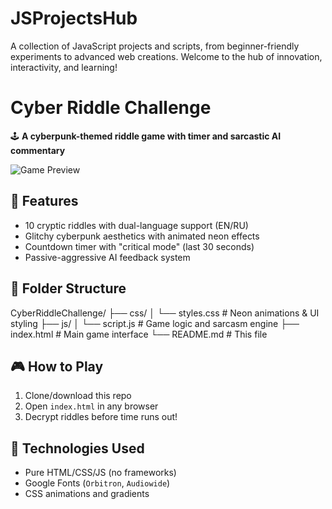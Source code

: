 # JSProjectsHub
A collection of JavaScript projects and scripts, from beginner-friendly experiments to advanced web creations. Welcome to the hub of innovation, interactivity, and learning!

# Cyber Riddle Challenge  

🕹️ **A cyberpunk-themed riddle game with timer and sarcastic AI commentary**  

![Game Preview](https://codepen.io/aliaksandra-navasiad/full/pvoBRqJ)  

## 🚀 Features  
- 10 cryptic riddles with dual-language support (EN/RU)  
- Glitchy cyberpunk aesthetics with animated neon effects  
- Countdown timer with "critical mode" (last 30 seconds)  
- Passive-aggressive AI feedback system  

## 📁 Folder Structure  
CyberRiddleChallenge/
├── css/
│ └── styles.css # Neon animations & UI styling
├── js/
│ └── script.js # Game logic and sarcasm engine
├── index.html # Main game interface
└── README.md # This file

## 🎮 How to Play  
1. Clone/download this repo  
2. Open `index.html` in any browser  
3. Decrypt riddles before time runs out!  

## 🔧 Technologies Used  
- Pure HTML/CSS/JS (no frameworks)  
- Google Fonts (`Orbitron`, `Audiowide`)  
- CSS animations and gradients  
